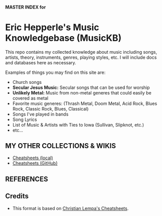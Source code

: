 #### MASTER INDEX for
# Eric Hepperle's Music Knowledgebase (MusicKB)

This repo contains my collected knowledge about music including songs, artists, theory, instruments, genres, playing styles, etc. I will include docs and databases here as necessary.

Examples of things you may find on this site are:

- Church songs
- **Secular Jesus Music:** Secular songs that can be used for worship
- **Unlikely Metal:** Music from non-metal generes that could easily be covered as metal
- Favorite music generes: (Thrash Metal, Doom Metal, Acid Rock, Blues Rock, Classic Rock, Blues, Classical)
- Songs I've played in bands
- Song Lyrics
- List of Music & Artists with Ties to Iowa (Sullivan, Slipknot, etc.)
- etc...

## MY OTHER COLLECTIONS & WIKIS

- [Cheatsheets (local)](/../_cheatsheets/)
- [Cheatsheets (GitHub)](https://github.com/codewizard13/ehw-cheatsheets)

## REFERENCES

## Credits

- This format is based on [Christian Lempa's Cheatsheets](https://github.com/ChristianLempa/cheat-sheets/blob/main/linux/awk.md).